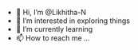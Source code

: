 - 👋 Hi, I’m @Likhitha-N
- 👀 I’m interested in exploring things
- 🌱 I’m currently learning 
- 📫 How to reach me ...

<!---
Likhitha-N/Likhitha-N is a ✨ special ✨ repository because its `README.md` (this file) appears on your GitHub profile.
You can click the Preview link to take a look at your changes.
--->
